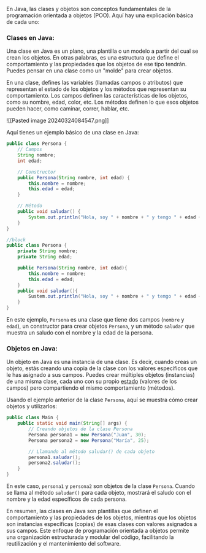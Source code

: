 En Java, las clases y objetos son conceptos fundamentales de la programación orientada a objetos (POO). Aquí hay una explicación básica de cada uno:

### Clases en Java:
Una clase en Java es un plano, una plantilla o un modelo a partir del cual se crean los objetos. En otras palabras, es una estructura que define el comportamiento y las propiedades que los objetos de ese tipo tendrán. Puedes pensar en una clase como un "molde" para crear objetos.

En una clase, defines las variables (llamadas campos o atributos) que representan el estado de los objetos y los métodos que representan su comportamiento. Los campos definen las características de los objetos, como su nombre, edad, color, etc. Los métodos definen lo que esos objetos pueden hacer, como caminar, correr, hablar, etc.

![[Pasted image 20240324084547.png]]

Aquí tienes un ejemplo básico de una clase en Java:

```java
public class Persona {
    // Campos
    String nombre;
    int edad;

    // Constructor
    public Persona(String nombre, int edad) {
        this.nombre = nombre;
        this.edad = edad;
    }

    // Método
    public void saludar() {
        System.out.println("Hola, soy " + nombre + " y tengo " + edad + " años.");
    }
}
```

```java
//block
public class Persona {
	private String nombre;
	private String edad;

	public Persona(String nombre, int edad){
		this.nombre = nombre;
		this.edad = edad;
	}
	public void saludar(){
		Sustem.out.println("Hola, soy " + nombre + " y temgo " + edad + " años.");
	}
}
```

En este ejemplo, `Persona` es una clase que tiene dos campos (`nombre` y `edad`), un constructor para crear objetos `Persona`, y un método `saludar` que muestra un saludo con el nombre y la edad de la persona.

### Objetos en Java:
Un objeto en Java es una instancia de una clase. Es decir, cuando creas un objeto, estás creando una copia de la clase con los valores específicos que le has asignado a sus campos. Puedes crear múltiples objetos (instancias) de una misma clase, cada uno con su propio [estado](obsidian://open?vault=Java&file=Que%20es%20un%20estado%20de%20objeto)
 (valores de los campos) pero compartiendo el mismo comportamiento (métodos).

Usando el ejemplo anterior de la clase `Persona`, aquí se muestra cómo crear objetos y utilizarlos:

```java
public class Main {
    public static void main(String[] args) {
        // Creando objetos de la clase Persona
        Persona persona1 = new Persona("Juan", 30);
        Persona persona2 = new Persona("María", 25);

        // Llamando al método saludar() de cada objeto
        persona1.saludar();
        persona2.saludar();
    }
}
```

En este caso, `persona1` y `persona2` son objetos de la clase `Persona`. Cuando se llama al método `saludar()` para cada objeto, mostrará el saludo con el nombre y la edad específicos de cada persona.

En resumen, las clases en Java son plantillas que definen el comportamiento y las propiedades de los objetos, mientras que los objetos son instancias específicas (copias) de esas clases con valores asignados a sus campos. Este enfoque de programación orientada a objetos permite una organización estructurada y modular del código, facilitando la reutilización y el mantenimiento del software.